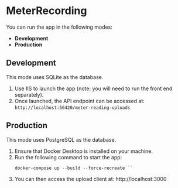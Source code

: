 # MeterRecording

You can run the app in the following modes:
- **Development**
- **Production**

## Development
This mode uses SQLite as the database.

1. Use IIS to launch the app (note: you will need to run the front end separately).
2. Once launched, the API endpoint can be accessed at:  
   `http://localhost:56420/meter-reading-uploads`

## Production
This mode uses PostgreSQL as the database.

1. Ensure that Docker Desktop is installed on your machine.
2. Run the following command to start the app:
   ```powershell
   docker-compose up --build --force-recreate```
3. You can then access the upload client at: http://localhost:3000